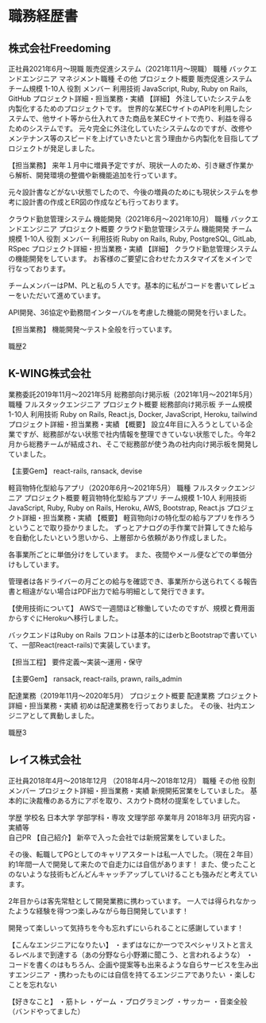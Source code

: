 <h1>職務経歴書</h1>


<h2>株式会社Freedoming</h2>
正社員2021年6月〜現職
販売促進システム（2021年11月〜現職）
職種	バックエンドエンジニア
マネジメント職種	その他
プロジェクト概要	販売促進システム
チーム規模	1-10人
役割	メンバー
利用技術	JavaScript, Ruby, Ruby on Rails, GitHub
プロジェクト詳細・担当業務・実績	【詳細】
外注していたシステムを内製化するためのプロジェクトです。
世界的な某ECサイトのAPIを利用したシステムで、他サイト等から仕入れてきた商品を某ECサイトで売り、利益を得るためのシステムです。
元々完全に外注化していたシステムなのですが、改修やメンテナンス等のスピードを上げていきたいと言う理由から内製化を目指してプロジェクトが発足しました。

【担当業務】
来年１月中に増員予定ですが、現状一人のため、引き継ぎ作業から解析、開発環境の整備や新機能追加を行っています。

元々設計書などがない状態でしたので、今後の増員のためにも現状システムを参考に設計書の作成とER図の作成なども行っております。

クラウド勤怠管理システム 機能開発（2021年6月〜2021年10月）
職種	バックエンドエンジニア
プロジェクト概要	クラウド勤怠管理システム 機能開発
チーム規模	1-10人
役割	メンバー
利用技術	Ruby on Rails, Ruby, PostgreSQL, GitLab, RSpec
プロジェクト詳細・担当業務・実績	【詳細】
クラウド勤怠管理システムの機能開発をしています。
お客様のご要望に合わせたカスタマイズをメインで行なっております。

チームメンバーはPM、PLと私の５人です。基本的に私がコードを書いてレビューをいただいて進めています。

API開発、36協定や勤務間インターバルを考慮した機能の開発を行いました。

【担当業務】
機能開発〜テスト全般を行っています。

職歴2
<h2>K-WING株式会社</h2>
業務委託2019年11月〜2021年5月
総務部向け掲示板（2021年1月〜2021年5月）
職種	フルスタックエンジニア
プロジェクト概要	総務部向け掲示板
チーム規模	1-10人
利用技術	Ruby on Rails, React.js, Docker, JavaScript, Heroku, tailwind
プロジェクト詳細・担当業務・実績	【概要】
設立4年目に入ろうとしている企業ですが、総務部がない状態で社内情報を整理できていない状態でした。今年2月から総務チームが結成され、そこで総務部が使う為の社内向け掲示板を開発していました。

【主要Gem】
react-rails, ransack, devise

軽貨物特化型給与アプリ（2020年6月〜2021年5月）
職種	フルスタックエンジニア
プロジェクト概要	軽貨物特化型給与アプリ
チーム規模	1-10人
利用技術	JavaScript, Ruby, Ruby on Rails, Heroku, AWS, Bootstrap, React.js
プロジェクト詳細・担当業務・実績	【概要】
軽貨物向けの特化型の給与アプリを作ろうということで取り掛かりました。
ずっとアナログの手作業で計算してきた給与を自動化したいという思いから、上層部から依頼があり作成しました。

各事業所ごとに単価分けをしています。
また、夜間やメール便などでの単価分けもしています。

管理者は各ドライバーの月ごとの給与を確認でき、事業所から送られてくる報告書と相違がない場合はPDF出力で給与明細として発行できます。


【使用技術について】
AWSで一週間ほど稼働していたのですが、規模と費用面からすぐにHerokuへ移行しました。

バックエンドはRuby on Rails
フロントは基本的にはerbとBootstrapで書いていて、一部React(react-rails)で実装しています。


【担当工程】
要件定義〜実装〜運用・保守

【主要Gem】
ransack, react-rails, prawn, rails_admin

配達業務（2019年11月〜2020年5月）
プロジェクト概要	配達業務
プロジェクト詳細・担当業務・実績	初めは配達業務を行っておりました。
その後、社内エンジニアとして異動しました。

職歴3
<h2>レイス株式会社</h2>
正社員2018年4月〜2018年12月
（2018年4月〜2018年12月）
職種	その他
役割	メンバー
プロジェクト詳細・担当業務・実績	新規開拓営業をしていました。
基本的に決裁権のある方にアポを取り、スカウト商材の提案をしていました。

学歴
学校名	日本大学
学部学科・専攻	文理学部
卒業年月	2018年3月
研究内容・実績等	
自己PR
【自己紹介】
新卒で入った会社では新規営業をしていました。

その後、転職してPGとしてのキャリアスタートは私一人でした。（現在２年目）
約1年間一人で開発して来たので自走力には自信があります！
また、使ったことのないような技術もどんどんキャッチアップしていけることも強みだと考えています。

2年目からは客先常駐として開発業務に携わっています。
一人では得られなかったような経験を得つつ楽しみながら毎日開発しています！

開発って楽しいって気持ちを今も忘れずにいられることに感謝しています！


【こんなエンジニアになりたい】
・まずはなにか一つでスペシャリストと言えるレベルまで到達する（あの分野なら小野瀬に聞こう、と言われるような）
・コードを書くのはもちろん、企画や提案等も出来るような自らサービスを生み出すエンジニア
・携わったものには自信を持てるエンジニアでありたい
・楽しむことを忘れない


【好きなこと】
・筋トレ
・ゲーム
・プログラミング
・サッカー
・音楽全般（バンドやってました）
